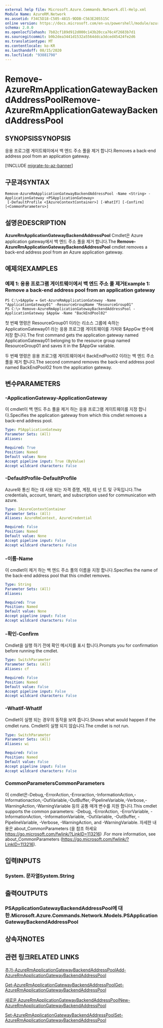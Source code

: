 ```yaml
---
external help file: Microsoft.Azure.Commands.Network.dll-Help.xml
Module Name: AzureRM.Network
ms.assetid: F34C5D18-C505-4815-9DDB-C563E205515C
online version: https://docs.microsoft.com/en-us/powershell/module/azurerm.network/remove-azurermapplicationgatewaybackendaddresspool
schema: 2.0.0
ms.openlocfilehash: 7b82cf189d912d000c143b20cca76c4f2683b7d1
ms.sourcegitcommit: b9b2dea3441d1532a5564ddca3dced45424fe2d6
ms.translationtype: MT
ms.contentlocale: ko-KR
ms.lasthandoff: 08/15/2020
ms.locfileid: "93881798"
---
```

# <span data-ttu-id="65105-101">Remove-AzureRmApplicationGatewayBackendAddressPool</span><span class="sxs-lookup"><span data-stu-id="65105-101">Remove-AzureRmApplicationGatewayBackendAddressPool</span></span>

## <span data-ttu-id="65105-102">SYNOPSIS</span><span class="sxs-lookup"><span data-stu-id="65105-102">SYNOPSIS</span></span>
<span data-ttu-id="65105-103">응용 프로그램 게이트웨이에서 백 엔드 주소 풀을 제거 합니다.</span><span class="sxs-lookup"><span data-stu-id="65105-103">Removes a back-end address pool from an application gateway.</span></span>

[!INCLUDE [migrate-to-az-banner](../../includes/migrate-to-az-banner.md)]

## <span data-ttu-id="65105-104">구문과</span><span class="sxs-lookup"><span data-stu-id="65105-104">SYNTAX</span></span>

```
Remove-AzureRmApplicationGatewayBackendAddressPool -Name <String> -ApplicationGateway <PSApplicationGateway>
 [-DefaultProfile <IAzureContextContainer>] [-WhatIf] [-Confirm] [<CommonParameters>]
```

## <span data-ttu-id="65105-105">설명은</span><span class="sxs-lookup"><span data-stu-id="65105-105">DESCRIPTION</span></span>
<span data-ttu-id="65105-106">**AzureRmApplicationGatewayBackendAddressPool** Cmdlet은 Azure application gateway에서 백 엔드 주소 풀을 제거 합니다.</span><span class="sxs-lookup"><span data-stu-id="65105-106">The **Remove-AzureRmApplicationGatewayBackendAddressPool** cmdlet removes a back-end address pool from an Azure application gateway.</span></span>

## <span data-ttu-id="65105-107">예제의</span><span class="sxs-lookup"><span data-stu-id="65105-107">EXAMPLES</span></span>

### <span data-ttu-id="65105-108">예제 1: 응용 프로그램 게이트웨이에서 백 엔드 주소 풀 제거</span><span class="sxs-lookup"><span data-stu-id="65105-108">Example 1: Remove a back-end address pool from an application gateway</span></span>
```
PS C:\>$AppGw = Get-AzureRmApplicationGateway -Name "ApplicationGateway01" -ResourceGroupName "ResourceGroup01"
PS C:\> Remove-AzureRmApplicationGatewayBackendAddressPool -ApplicationGateway $AppGw -Name "BackEndPool02"
```

<span data-ttu-id="65105-109">첫 번째 명령은 ResourceGroup01 이라는 리소스 그룹에 속하는 ApplicationGateway01 라는 응용 프로그램 게이트웨이를 가져와 $AppGw 변수에 저장 합니다.</span><span class="sxs-lookup"><span data-stu-id="65105-109">The first command gets the application gateway named ApplicationGateway01 belonging to the resource group named ResourceGroup01 and saves it in the $AppGw variable.</span></span>

<span data-ttu-id="65105-110">두 번째 명령은 응용 프로그램 게이트웨이에서 BackEndPool02 이라는 백 엔드 주소 풀을 제거 합니다.</span><span class="sxs-lookup"><span data-stu-id="65105-110">The second command removes the back-end address pool named BackEndPool02 from the application gateway.</span></span>

## <span data-ttu-id="65105-111">변수</span><span class="sxs-lookup"><span data-stu-id="65105-111">PARAMETERS</span></span>

### <span data-ttu-id="65105-112">-ApplicationGateway</span><span class="sxs-lookup"><span data-stu-id="65105-112">-ApplicationGateway</span></span>
<span data-ttu-id="65105-113">이 cmdlet이 백 엔드 주소 풀을 제거 하는 응용 프로그램 게이트웨이를 지정 합니다.</span><span class="sxs-lookup"><span data-stu-id="65105-113">Specifies the application gateway from which this cmdlet removes a back-end address pool.</span></span>

```yaml
Type: PSApplicationGateway
Parameter Sets: (All)
Aliases: 

Required: True
Position: Named
Default value: None
Accept pipeline input: True (ByValue)
Accept wildcard characters: False
```

### <span data-ttu-id="65105-114">-DefaultProfile</span><span class="sxs-lookup"><span data-stu-id="65105-114">-DefaultProfile</span></span>
<span data-ttu-id="65105-115">Azure와 통신 하는 데 사용 되는 자격 증명, 계정, 테 넌 트 및 구독입니다.</span><span class="sxs-lookup"><span data-stu-id="65105-115">The credentials, account, tenant, and subscription used for communication with azure.</span></span>

```yaml
Type: IAzureContextContainer
Parameter Sets: (All)
Aliases: AzureRmContext, AzureCredential

Required: False
Position: Named
Default value: None
Accept pipeline input: False
Accept wildcard characters: False
```

### <span data-ttu-id="65105-116">-이름</span><span class="sxs-lookup"><span data-stu-id="65105-116">-Name</span></span>
<span data-ttu-id="65105-117">이 cmdlet이 제거 하는 백 엔드 주소 풀의 이름을 지정 합니다.</span><span class="sxs-lookup"><span data-stu-id="65105-117">Specifies the name of the back-end address pool that this cmdlet removes.</span></span>

```yaml
Type: String
Parameter Sets: (All)
Aliases: 

Required: True
Position: Named
Default value: None
Accept pipeline input: False
Accept wildcard characters: False
```

### <span data-ttu-id="65105-118">-확인</span><span class="sxs-lookup"><span data-stu-id="65105-118">-Confirm</span></span>
<span data-ttu-id="65105-119">Cmdlet을 실행 하기 전에 확인 메시지를 표시 합니다.</span><span class="sxs-lookup"><span data-stu-id="65105-119">Prompts you for confirmation before running the cmdlet.</span></span>

```yaml
Type: SwitchParameter
Parameter Sets: (All)
Aliases: cf

Required: False
Position: Named
Default value: False
Accept pipeline input: False
Accept wildcard characters: False
```

### <span data-ttu-id="65105-120">-WhatIf</span><span class="sxs-lookup"><span data-stu-id="65105-120">-WhatIf</span></span>
<span data-ttu-id="65105-121">Cmdlet이 실행 되는 경우의 동작을 보여 줍니다.</span><span class="sxs-lookup"><span data-stu-id="65105-121">Shows what would happen if the cmdlet runs.</span></span>
<span data-ttu-id="65105-122">Cmdlet이 실행 되지 않습니다.</span><span class="sxs-lookup"><span data-stu-id="65105-122">The cmdlet is not run.</span></span>

```yaml
Type: SwitchParameter
Parameter Sets: (All)
Aliases: wi

Required: False
Position: Named
Default value: False
Accept pipeline input: False
Accept wildcard characters: False
```

### <span data-ttu-id="65105-123">CommonParameters</span><span class="sxs-lookup"><span data-stu-id="65105-123">CommonParameters</span></span>
<span data-ttu-id="65105-124">이 cmdlet은-Debug,-ErrorAction,-Erroraction,-InformationAction,-Informationaction,-OutVariable,-OutBuffer,-PipelineVariable,-Verbose,-WarningAction,-WarningVariable 등의 공통 매개 변수를 지원 합니다.</span><span class="sxs-lookup"><span data-stu-id="65105-124">This cmdlet supports the common parameters: -Debug, -ErrorAction, -ErrorVariable, -InformationAction, -InformationVariable, -OutVariable, -OutBuffer, -PipelineVariable, -Verbose, -WarningAction, and -WarningVariable.</span></span> <span data-ttu-id="65105-125">자세한 내용은 about_CommonParameters (을 참조 하세요 https://go.microsoft.com/fwlink/?LinkID=113216) .</span><span class="sxs-lookup"><span data-stu-id="65105-125">For more information, see about_CommonParameters (https://go.microsoft.com/fwlink/?LinkID=113216).</span></span>

## <span data-ttu-id="65105-126">입력</span><span class="sxs-lookup"><span data-stu-id="65105-126">INPUTS</span></span>

### <span data-ttu-id="65105-127">System. 문자열</span><span class="sxs-lookup"><span data-stu-id="65105-127">System.String</span></span>

## <span data-ttu-id="65105-128">출력</span><span class="sxs-lookup"><span data-stu-id="65105-128">OUTPUTS</span></span>

### <span data-ttu-id="65105-129">PSApplicationGatewayBackendAddressPool에 대 한.</span><span class="sxs-lookup"><span data-stu-id="65105-129">Microsoft.Azure.Commands.Network.Models.PSApplicationGatewayBackendAddressPool</span></span>

## <span data-ttu-id="65105-130">상속자</span><span class="sxs-lookup"><span data-stu-id="65105-130">NOTES</span></span>

## <span data-ttu-id="65105-131">관련 링크</span><span class="sxs-lookup"><span data-stu-id="65105-131">RELATED LINKS</span></span>

[<span data-ttu-id="65105-132">추가-AzureRmApplicationGatewayBackendAddressPool</span><span class="sxs-lookup"><span data-stu-id="65105-132">Add-AzureRmApplicationGatewayBackendAddressPool</span></span>](./Add-AzureRmApplicationGatewayBackendAddressPool.md)

[<span data-ttu-id="65105-133">Get-AzureRmApplicationGatewayBackendAddressPool</span><span class="sxs-lookup"><span data-stu-id="65105-133">Get-AzureRmApplicationGatewayBackendAddressPool</span></span>](./Get-AzureRmApplicationGatewayBackendAddressPool.md)

[<span data-ttu-id="65105-134">새로운 AzureRmApplicationGatewayBackendAddressPool</span><span class="sxs-lookup"><span data-stu-id="65105-134">New-AzureRmApplicationGatewayBackendAddressPool</span></span>](./New-AzureRmApplicationGatewayBackendAddressPool.md)

[<span data-ttu-id="65105-135">Set-AzureRmApplicationGatewayBackendAddressPool</span><span class="sxs-lookup"><span data-stu-id="65105-135">Set-AzureRmApplicationGatewayBackendAddressPool</span></span>](./Set-AzureRmApplicationGatewayBackendAddressPool.md)


